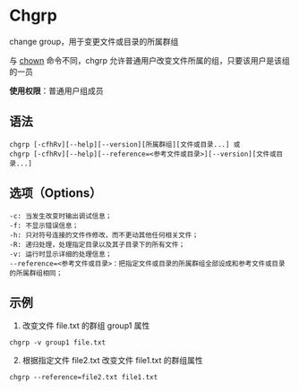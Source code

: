 # Chgrp

change group，用于变更文件或目录的所属群组

与 [chown](https://www.runoob.com/linux/linux-comm-chown.html) 命令不同，chgrp 允许普通用户改变文件所属的组，只要该用户是该组的一员

**使用权限**：普通用户组成员

## 语法 

```
chgrp [-cfhRv][--help][--version][所属群组][文件或目录...] 或 
chgrp [-cfhRv][--help][--reference=<参考文件或目录>][--version][文件或目录...]
```

## 选项（Options）

```
-c: 当发生改变时输出调试信息；
-f: 不显示错误信息；
-h: 只对符号连接的文件作修改，而不更动其他任何相关文件；
-R: 递归处理，处理指定目录以及其子目录下的所有文件；
-v: 运行时显示详细的处理信息；
--reference=<参考文件或目录>：把指定文件或目录的所属群组全部设成和参考文件或目录的所属群组相同；

```

## 示例

1. 改变文件 file.txt 的群组 group1 属性

```
chgrp -v group1 file.txt
```

2. 根据指定文件 file2.txt 改变文件 file1.txt 的群组属性

```
chgrp --reference=file2.txt file1.txt
```

